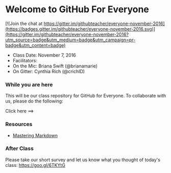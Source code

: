 # Welcome to GitHub For Everyone

[![Join the chat at https://gitter.im/githubteacher/everyone-november-2016](https://badges.gitter.im/githubteacher/everyone-november-2016.svg)](https://gitter.im/githubteacher/everyone-november-2016?utm_source=badge&utm_medium=badge&utm_campaign=pr-badge&utm_content=badge)

- Class Date: November 7, 2016
- Facilitators:
 - On the Mic: Briana Swift (@brianamarie)
 - On Gitter: Cynthia Rich (@crichID)

### While you are here

This will be our class repository for GitHub for Everyone. To collaborate with us, please do the following:

Click here ==>

### Resources

- [Mastering Markdown](https://guides.github.com/features/mastering-markdown/)

### After Class

Please take our short survey and let us know what you thought of today's class: https://goo.gl/6TKYtG
